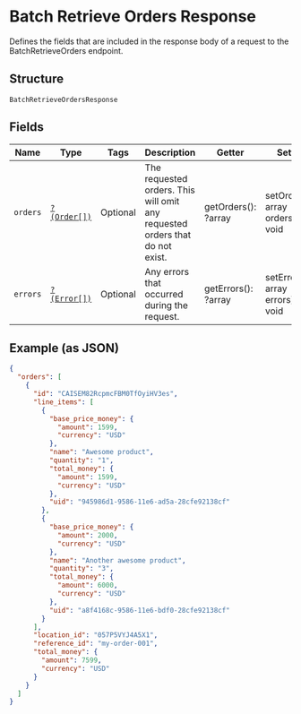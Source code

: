 
# Batch Retrieve Orders Response

Defines the fields that are included in the response body of
a request to the BatchRetrieveOrders endpoint.

## Structure

`BatchRetrieveOrdersResponse`

## Fields

| Name | Type | Tags | Description | Getter | Setter |
|  --- | --- | --- | --- | --- | --- |
| `orders` | [`?(Order[])`](/doc/models/order.md) | Optional | The requested orders. This will omit any requested orders that do not exist. | getOrders(): ?array | setOrders(?array orders): void |
| `errors` | [`?(Error[])`](/doc/models/error.md) | Optional | Any errors that occurred during the request. | getErrors(): ?array | setErrors(?array errors): void |

## Example (as JSON)

```json
{
  "orders": [
    {
      "id": "CAISEM82RcpmcFBM0TfOyiHV3es",
      "line_items": [
        {
          "base_price_money": {
            "amount": 1599,
            "currency": "USD"
          },
          "name": "Awesome product",
          "quantity": "1",
          "total_money": {
            "amount": 1599,
            "currency": "USD"
          },
          "uid": "945986d1-9586-11e6-ad5a-28cfe92138cf"
        },
        {
          "base_price_money": {
            "amount": 2000,
            "currency": "USD"
          },
          "name": "Another awesome product",
          "quantity": "3",
          "total_money": {
            "amount": 6000,
            "currency": "USD"
          },
          "uid": "a8f4168c-9586-11e6-bdf0-28cfe92138cf"
        }
      ],
      "location_id": "057P5VYJ4A5X1",
      "reference_id": "my-order-001",
      "total_money": {
        "amount": 7599,
        "currency": "USD"
      }
    }
  ]
}
```

